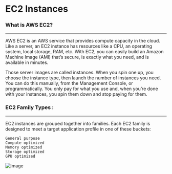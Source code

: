 # EC2 Instances

### What is AWS EC2?
------
AWS EC2 is an AWS service that provides compute capacity in the cloud. Like a server, an EC2 instance has resources like a CPU, an operating system, local storage, RAM, etc. With EC2, you can easily build an Amazon Machine Image (AMI) that’s secure, is exactly what you need, and is available in minutes.

Those server images are called instances. When you spin one up, you choose the instance type, then launch the number of instances you need. You can do this manually, from the Management Console, or programmatically. You only pay for what you use and, when you’re done with your instances, you spin them down and stop paying for them.

### EC2 Family Types :
------
EC2 instances are grouped together into families. Each EC2 family is designed to meet a target application profile in one of these buckets:

    General purpose
    Compute optimized
    Memory optimized
    Storage optimized
    GPU optimized
    
![image](https://github.com/learn-with-aws/EC2/blob/master/images/Capture.PNG)
